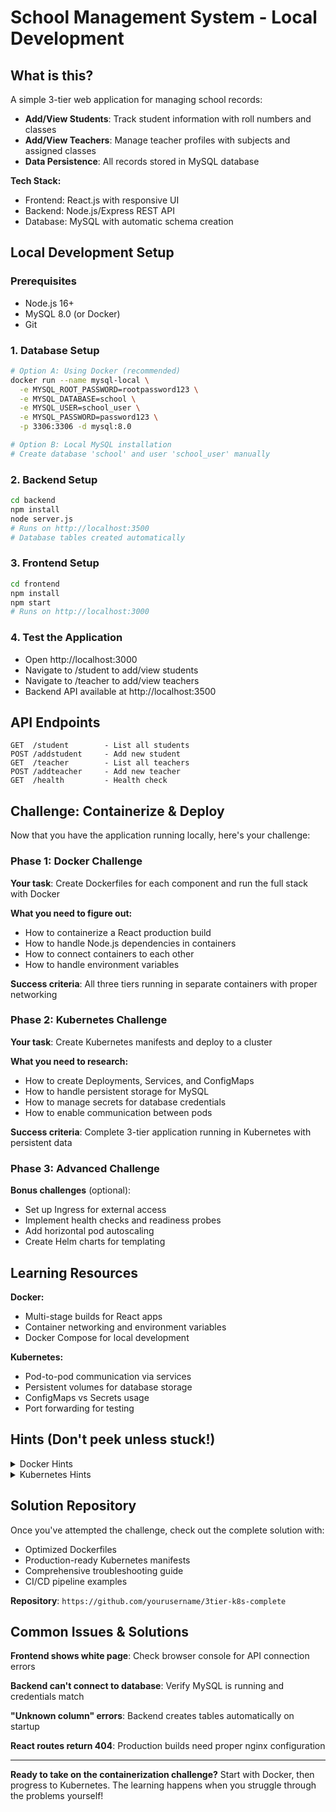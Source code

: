 # School Management System - Local Development

## What is this?

A simple 3-tier web application for managing school records:
- **Add/View Students**: Track student information with roll numbers and classes
- **Add/View Teachers**: Manage teacher profiles with subjects and assigned classes
- **Data Persistence**: All records stored in MySQL database

**Tech Stack:**
- Frontend: React.js with responsive UI
- Backend: Node.js/Express REST API
- Database: MySQL with automatic schema creation

## Local Development Setup

### Prerequisites
- Node.js 16+
- MySQL 8.0 (or Docker)
- Git

### 1. Database Setup
```bash
# Option A: Using Docker (recommended)
docker run --name mysql-local \
  -e MYSQL_ROOT_PASSWORD=rootpassword123 \
  -e MYSQL_DATABASE=school \
  -e MYSQL_USER=school_user \
  -e MYSQL_PASSWORD=password123 \
  -p 3306:3306 -d mysql:8.0

# Option B: Local MySQL installation
# Create database 'school' and user 'school_user' manually
```

### 2. Backend Setup
```bash
cd backend
npm install
node server.js
# Runs on http://localhost:3500
# Database tables created automatically
```

### 3. Frontend Setup
```bash
cd frontend
npm install
npm start
# Runs on http://localhost:3000
```

### 4. Test the Application
- Open http://localhost:3000
- Navigate to /student to add/view students
- Navigate to /teacher to add/view teachers
- Backend API available at http://localhost:3500

## API Endpoints

```
GET  /student        - List all students
POST /addstudent     - Add new student
GET  /teacher        - List all teachers  
POST /addteacher     - Add new teacher
GET  /health         - Health check
```

## Challenge: Containerize & Deploy

Now that you have the application running locally, here's your challenge:

### Phase 1: Docker Challenge
**Your task**: Create Dockerfiles for each component and run the full stack with Docker

**What you need to figure out:**
- How to containerize a React production build
- How to handle Node.js dependencies in containers
- How to connect containers to each other
- How to handle environment variables

**Success criteria**: All three tiers running in separate containers with proper networking

### Phase 2: Kubernetes Challenge
**Your task**: Create Kubernetes manifests and deploy to a cluster

**What you need to research:**
- How to create Deployments, Services, and ConfigMaps
- How to handle persistent storage for MySQL
- How to manage secrets for database credentials
- How to enable communication between pods

**Success criteria**: Complete 3-tier application running in Kubernetes with persistent data

### Phase 3: Advanced Challenge
**Bonus challenges** (optional):
- Set up Ingress for external access
- Implement health checks and readiness probes
- Add horizontal pod autoscaling
- Create Helm charts for templating

## Learning Resources

**Docker:**
- Multi-stage builds for React apps
- Container networking and environment variables
- Docker Compose for local development

**Kubernetes:**
- Pod-to-pod communication via services
- Persistent volumes for database storage
- ConfigMaps vs Secrets usage
- Port forwarding for testing

## Hints (Don't peek unless stuck!)

<details>
<summary>Docker Hints</summary>

- React needs nginx for production serving
- Backend should expose port 3500
- Use multi-stage builds for smaller images
- Environment variables connect the tiers

</details>

<details>
<summary>Kubernetes Hints</summary>

- Services enable pod-to-pod communication
- Use service names in environment variables
- PersistentVolumes needed for MySQL data
- Port forwarding helps with testing

</details>

## Solution Repository

Once you've attempted the challenge, check out the complete solution with:
- Optimized Dockerfiles
- Production-ready Kubernetes manifests
- Comprehensive troubleshooting guide
- CI/CD pipeline examples

**Repository**: `https://github.com/yourusername/3tier-k8s-complete`

## Common Issues & Solutions

**Frontend shows white page**: Check browser console for API connection errors

**Backend can't connect to database**: Verify MySQL is running and credentials match

**"Unknown column" errors**: Backend creates tables automatically on startup

**React routes return 404**: Production builds need proper nginx configuration

---

**Ready to take on the containerization challenge?** Start with Docker, then progress to Kubernetes. The learning happens when you struggle through the problems yourself!
